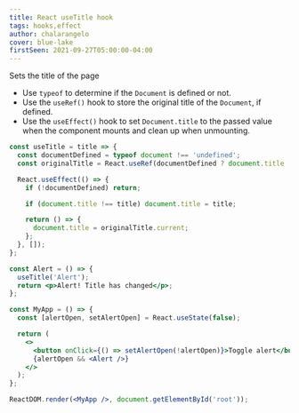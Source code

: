 ```yaml
---
title: React useTitle hook
tags: hooks,effect
author: chalarangelo
cover: blue-lake
firstSeen: 2021-09-27T05:00:00-04:00
---
```


Sets the title of the page

- Use `typeof` to determine if the `Document` is defined or not.
- Use the `useRef()` hook to store the original title of the `Document`, if defined.
- Use the `useEffect()` hook to set `Document.title` to the passed value when the component mounts and clean up when unmounting.

```jsx
const useTitle = title => {
  const documentDefined = typeof document !== 'undefined';
  const originalTitle = React.useRef(documentDefined ? document.title : null);

  React.useEffect(() => {
    if (!documentDefined) return;

    if (document.title !== title) document.title = title;

    return () => {
      document.title = originalTitle.current;
    };
  }, []);
};
```

```jsx
const Alert = () => {
  useTitle('Alert');
  return <p>Alert! Title has changed</p>;
};

const MyApp = () => {
  const [alertOpen, setAlertOpen] = React.useState(false);

  return (
    <>
      <button onClick={() => setAlertOpen(!alertOpen)}>Toggle alert</button>
      {alertOpen && <Alert />}
    </>
  );
};

ReactDOM.render(<MyApp />, document.getElementById('root'));
```
